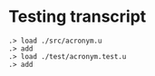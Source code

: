 # Testing transcript

```ucm
.> load ./src/acronym.u
.> add
.> load ./test/acronym.test.u
.> add
```
